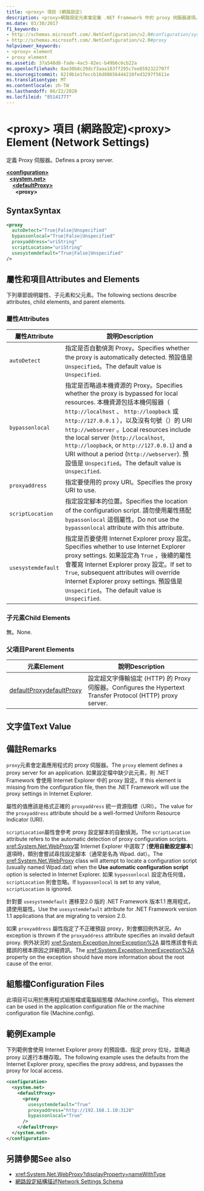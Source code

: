 ```yaml
---
title: <proxy> 項目 (網路設定)
description: <proxy>網路設定元素會定義 .NET Framework 中的 proxy 伺服器選項。 本文包含範例。
ms.date: 03/30/2017
f1_keywords:
- http://schemas.microsoft.com/.NetConfiguration/v2.0#configuration/system.net/defaultProxy/proxy
- http://schemas.microsoft.com/.NetConfiguration/v2.0#proxy
helpviewer_keywords:
- <proxy> element
- proxy element
ms.assetid: 37a548d8-fade-4ac5-82ec-b49b6c6cb22a
ms.openlocfilehash: 8ae30b8c29dcf3aaa183ff295c7ee8592322797f
ms.sourcegitcommit: 6219b1e1feccb16d88656444210fed3297f5611e
ms.translationtype: MT
ms.contentlocale: zh-TW
ms.lasthandoff: 06/22/2020
ms.locfileid: "85141777"
---
```

# <a name="proxy-element-network-settings"></a><span data-ttu-id="2c8a5-104">\<proxy> 項目 (網路設定)</span><span class="sxs-lookup"><span data-stu-id="2c8a5-104">\<proxy> Element (Network Settings)</span></span>
<span data-ttu-id="2c8a5-105">定義 Proxy 伺服器。</span><span class="sxs-lookup"><span data-stu-id="2c8a5-105">Defines a proxy server.</span></span>  

[**\<configuration>**](../configuration-element.md)\
&nbsp;&nbsp;[**\<system.net>**](system-net-element-network-settings.md)\
&nbsp;&nbsp;&nbsp;&nbsp;[**\<defaultProxy>**](defaultproxy-element-network-settings.md)\
&nbsp;&nbsp;&nbsp;&nbsp;&nbsp;&nbsp;**\<proxy>**

## <a name="syntax"></a><span data-ttu-id="2c8a5-106">Syntax</span><span class="sxs-lookup"><span data-stu-id="2c8a5-106">Syntax</span></span>  
  
```xml  
<proxy
  autoDetect="True|False|Unspecified"
  bypassonlocal="True|False|Unspecified"
  proxyaddress="uriString"
  scriptLocation="uriString"
  usesystemdefault="True|False|Unspecified"
/>
```  
  
## <a name="attributes-and-elements"></a><span data-ttu-id="2c8a5-107">屬性和項目</span><span class="sxs-lookup"><span data-stu-id="2c8a5-107">Attributes and Elements</span></span>  
 <span data-ttu-id="2c8a5-108">下列章節說明屬性、子元素和父元素。</span><span class="sxs-lookup"><span data-stu-id="2c8a5-108">The following sections describe attributes, child elements, and parent elements.</span></span>  
  
### <a name="attributes"></a><span data-ttu-id="2c8a5-109">屬性</span><span class="sxs-lookup"><span data-stu-id="2c8a5-109">Attributes</span></span>  
  
|<span data-ttu-id="2c8a5-110">**屬性**</span><span class="sxs-lookup"><span data-stu-id="2c8a5-110">**Attribute**</span></span>|<span data-ttu-id="2c8a5-111">**說明**</span><span class="sxs-lookup"><span data-stu-id="2c8a5-111">**Description**</span></span>|  
|-------------------|---------------------|  
|`autoDetect`|<span data-ttu-id="2c8a5-112">指定是否自動偵測 Proxy。</span><span class="sxs-lookup"><span data-stu-id="2c8a5-112">Specifies whether the proxy is automatically detected.</span></span> <span data-ttu-id="2c8a5-113">預設值是 `Unspecified`。</span><span class="sxs-lookup"><span data-stu-id="2c8a5-113">The default value is `Unspecified`.</span></span>|  
|`bypassonlocal`|<span data-ttu-id="2c8a5-114">指定是否略過本機資源的 Proxy。</span><span class="sxs-lookup"><span data-stu-id="2c8a5-114">Specifies whether the proxy is bypassed for local resources.</span></span> <span data-ttu-id="2c8a5-115">本機資源包括本機伺服器（ `http://localhost` 、 `http://loopback` 或 `http://127.0.0.1` ），以及沒有句號（）的 URI `http://webserver` 。</span><span class="sxs-lookup"><span data-stu-id="2c8a5-115">Local resources include the local server (`http://localhost`, `http://loopback`, or `http://127.0.0.1`) and a URI without a period (`http://webserver`).</span></span> <span data-ttu-id="2c8a5-116">預設值是 `Unspecified`。</span><span class="sxs-lookup"><span data-stu-id="2c8a5-116">The default value is `Unspecified`.</span></span>|  
|`proxyaddress`|<span data-ttu-id="2c8a5-117">指定要使用的 proxy URI。</span><span class="sxs-lookup"><span data-stu-id="2c8a5-117">Specifies the proxy URI to use.</span></span>|  
|`scriptLocation`|<span data-ttu-id="2c8a5-118">指定設定腳本的位置。</span><span class="sxs-lookup"><span data-stu-id="2c8a5-118">Specifies the location of the configuration script.</span></span> <span data-ttu-id="2c8a5-119">請勿使用屬性搭配 `bypassonlocal` 這個屬性。</span><span class="sxs-lookup"><span data-stu-id="2c8a5-119">Do not use the `bypassonlocal` attribute with this attribute.</span></span> |  
|`usesystemdefault`|<span data-ttu-id="2c8a5-120">指定是否要使用 Internet Explorer proxy 設定。</span><span class="sxs-lookup"><span data-stu-id="2c8a5-120">Specifies whether to use Internet Explorer proxy settings.</span></span> <span data-ttu-id="2c8a5-121">如果設定為 `True` ，後續的屬性會覆寫 Internet Explorer proxy 設定。</span><span class="sxs-lookup"><span data-stu-id="2c8a5-121">If set to `True`, subsequent attributes will override Internet Explorer proxy settings.</span></span> <span data-ttu-id="2c8a5-122">預設值是 `Unspecified`。</span><span class="sxs-lookup"><span data-stu-id="2c8a5-122">The default value is `Unspecified`.</span></span>|  
  
### <a name="child-elements"></a><span data-ttu-id="2c8a5-123">子元素</span><span class="sxs-lookup"><span data-stu-id="2c8a5-123">Child Elements</span></span>  
 <span data-ttu-id="2c8a5-124">無。</span><span class="sxs-lookup"><span data-stu-id="2c8a5-124">None.</span></span>  
  
### <a name="parent-elements"></a><span data-ttu-id="2c8a5-125">父項目</span><span class="sxs-lookup"><span data-stu-id="2c8a5-125">Parent Elements</span></span>  
  
|<span data-ttu-id="2c8a5-126">**元素**</span><span class="sxs-lookup"><span data-stu-id="2c8a5-126">**Element**</span></span>|<span data-ttu-id="2c8a5-127">**說明**</span><span class="sxs-lookup"><span data-stu-id="2c8a5-127">**Description**</span></span>|  
|-----------------|---------------------|  
|[<span data-ttu-id="2c8a5-128">defaultProxy</span><span class="sxs-lookup"><span data-stu-id="2c8a5-128">defaultProxy</span></span>](defaultproxy-element-network-settings.md)|<span data-ttu-id="2c8a5-129">設定超文字傳輸協定 (HTTP) 的 Proxy 伺服器。</span><span class="sxs-lookup"><span data-stu-id="2c8a5-129">Configures the Hypertext Transfer Protocol (HTTP) proxy server.</span></span>|  
  
## <a name="text-value"></a><span data-ttu-id="2c8a5-130">文字值</span><span class="sxs-lookup"><span data-stu-id="2c8a5-130">Text Value</span></span>  
  
## <a name="remarks"></a><span data-ttu-id="2c8a5-131">備註</span><span class="sxs-lookup"><span data-stu-id="2c8a5-131">Remarks</span></span>  
 <span data-ttu-id="2c8a5-132">`proxy`元素會定義應用程式的 proxy 伺服器。</span><span class="sxs-lookup"><span data-stu-id="2c8a5-132">The `proxy` element defines a proxy server for an application.</span></span> <span data-ttu-id="2c8a5-133">如果設定檔中缺少此元素，則 .NET Framework 會使用 Internet Explorer 中的 proxy 設定。</span><span class="sxs-lookup"><span data-stu-id="2c8a5-133">If this element is missing from the configuration file, then the .NET Framework will use the proxy settings in Internet Explorer.</span></span>  
  
 <span data-ttu-id="2c8a5-134">屬性的值應該是格式正確的 `proxyaddress` 統一資源指標（URI）。</span><span class="sxs-lookup"><span data-stu-id="2c8a5-134">The value for the `proxyaddress` attribute should be a well-formed Uniform Resource Indicator (URI).</span></span>  
  
 <span data-ttu-id="2c8a5-135">`scriptLocation`屬性會參考 proxy 設定腳本的自動偵測。</span><span class="sxs-lookup"><span data-stu-id="2c8a5-135">The `scriptLocation` attribute refers to the automatic detection of proxy configuration scripts.</span></span> <span data-ttu-id="2c8a5-136"><xref:System.Net.WebProxy>當 Internet Explorer 中選取了 [**使用自動設定腳本**] 選項時，類別會嘗試尋找設定腳本（通常是名為 Wpad. dat）。</span><span class="sxs-lookup"><span data-stu-id="2c8a5-136">The <xref:System.Net.WebProxy> class will attempt to locate a configuration script (usually named Wpad.dat) when the **Use automatic configuration script** option is selected in Internet Explorer.</span></span> <span data-ttu-id="2c8a5-137">如果 `bypassonlocal` 設定為任何值， `scriptLocation` 則會忽略。</span><span class="sxs-lookup"><span data-stu-id="2c8a5-137">If `bypassonlocal` is set to any value, `scriptLocation` is ignored.</span></span>
  
 <span data-ttu-id="2c8a5-138">針對要 `usesystemdefault` 遷移至2.0 版的 .NET Framework 版本1.1 應用程式，請使用屬性。</span><span class="sxs-lookup"><span data-stu-id="2c8a5-138">Use the `usesystemdefault` attribute for .NET Framework version 1.1 applications that are migrating to version 2.0.</span></span>  
  
 <span data-ttu-id="2c8a5-139">如果 `proxyaddress` 屬性指定了不正確預設 proxy，則會擲回例外狀況。</span><span class="sxs-lookup"><span data-stu-id="2c8a5-139">An exception is thrown if the `proxyaddress` attribute specifies an invalid default proxy.</span></span> <span data-ttu-id="2c8a5-140">例外狀況的 <xref:System.Exception.InnerException%2A> 屬性應該會有此錯誤的根本原因之詳細資訊。</span><span class="sxs-lookup"><span data-stu-id="2c8a5-140">The <xref:System.Exception.InnerException%2A> property on the exception should have more information about the root cause of the error.</span></span>  
  
## <a name="configuration-files"></a><span data-ttu-id="2c8a5-141">組態檔</span><span class="sxs-lookup"><span data-stu-id="2c8a5-141">Configuration Files</span></span>  
 <span data-ttu-id="2c8a5-142">此項目可以用於應用程式組態檔或電腦組態檔 (Machine.config)。</span><span class="sxs-lookup"><span data-stu-id="2c8a5-142">This element can be used in the application configuration file or the machine configuration file (Machine.config).</span></span>  
  
## <a name="example"></a><span data-ttu-id="2c8a5-143">範例</span><span class="sxs-lookup"><span data-stu-id="2c8a5-143">Example</span></span>  
 <span data-ttu-id="2c8a5-144">下列範例會使用 Internet Explorer proxy 的預設值、指定 proxy 位址，並略過 proxy 以進行本機存取。</span><span class="sxs-lookup"><span data-stu-id="2c8a5-144">The following example uses the defaults from the Internet Explorer proxy, specifies the proxy address, and bypasses the proxy for local access.</span></span>  
  
```xml  
<configuration>  
  <system.net>  
    <defaultProxy>  
      <proxy  
        usesystemdefault="True"  
        proxyaddress="http://192.168.1.10:3128"  
        bypassonlocal="True"  
      />  
    </defaultProxy>  
  </system.net>  
</configuration>  
```  
  
## <a name="see-also"></a><span data-ttu-id="2c8a5-145">另請參閱</span><span class="sxs-lookup"><span data-stu-id="2c8a5-145">See also</span></span>

- <xref:System.Net.WebProxy?displayProperty=nameWithType>
- [<span data-ttu-id="2c8a5-146">網路設定結構描述</span><span class="sxs-lookup"><span data-stu-id="2c8a5-146">Network Settings Schema</span></span>](index.md)
